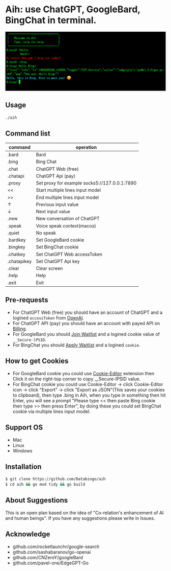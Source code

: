 # Aih: use ChatGPT, GoogleBard, BingChat in terminal. 

![screenshot](aih.png)

## Usage
```bash
./aih
```
## Command list
|command   | operation|
|----------|----------|
|.bard      | Bard|
|.bing      | Bing Chat|
|.chat      | ChatGPT Web (free)|
|.chatapi   | ChatGPT Api (pay) |
|.proxy     | Set proxy for example socks5://127.0.0.1:7890|
|<<         | Start multiple lines input model|
|>>         | End multiple lines input model|
|↑          | Previous input value|
|↓          | Next input value|
|.new       | New conversation of ChatGPT|
|.speak     | Voice speak context(macos)|
|.quiet     | No speak |
|.bardkey   | Set GoogleBard cookie|
|.bingkey   | Set BingChat cookie|
|.chatkey   | Set ChatGPT Web accessToken|
|.chatapikey| Set ChatGPT Api key|
|.clear     | Clear screen|
|.help      | Help|
|.exit      | Exit|

## Pre-requests
- For ChatGPT Web (free) you should have an account of ChatGPT and a logined `accessToken` from [OpenAI](https://chat.openai.com/api/auth/session).
- For ChatGPT API (pay) you should have an account with payed API on [Billing](https://platform.openai.com/account/billing/overview). 
- For GoogleBard you should [Join Waitlist](https://bard.google.com) and a logined cookie value of `__Secure-lPSID`.
- For BingChat you should [Apply Waitlist](https://bing.com/new) and a logined `cookie`.

## How to get Cookies
- For GoogleBard cookie you could use [Cookie-Editor](https://cookie-editor.cgagnier.ca) extension then Click it on the right-top corner to copy __Secure-lPSID value.
- For BingChat cookie you could use Cookie-Editor -> click Cookie-Editor icon -> click "Export" -> click "Export as JSON"(This saves your cookies to clipboard), then type .bing in Aih, when you type in something then hit Enter, you will see a prompt "Please type << then paste Bing cookie then type >> then press Enter", by doing these you could set BingChat cookie via multiple lines input model.

## Support OS
- Mac
- Linux
- Windows

## Installation
```bash
$ git clone https://github.com/Databingo/aih
$ cd aih && go mod tidy && go build 
```
## About Suggestions
This is an open plan based on the idea of "Co-relation's enhancement of AI and human beings".
If you have any suggestions please write in Issues.

## Acknowledge
- github.com/rocketlaunchr/google-search
- github.com/sashabaranov/go-openai 
- github.com/CNZeroY/googleBard
- github.com/pavel-one/EdgeGPT-Go
